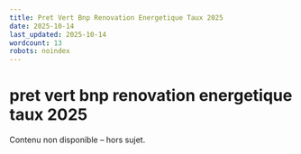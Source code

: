 ```yaml
---
title: Pret Vert Bnp Renovation Energetique Taux 2025
date: 2025-10-14
last_updated: 2025-10-14
wordcount: 13
robots: noindex
---
```


# pret vert bnp renovation energetique taux 2025

Contenu non disponible – hors sujet.
